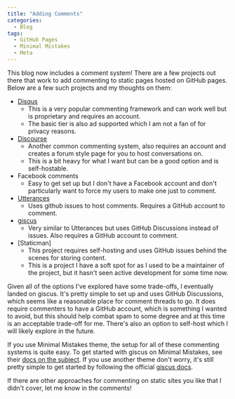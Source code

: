 ```yaml
---
title: "Adding Comments"
categories:
  - Blog
tags:
  - GitHub Pages
  - Minimal Mistakes
  - Meta
---
```


This blog now includes a comment system! There are a few projects out there that work to add commenting to static pages hosted on GitHub pages. Below are a few such projects and my thoughts on them:

- [Disqus](https://disqus.com/)
  - This is a very popular commenting framework and can work well but is proprietary and requires an account.
  - The basic tier is also ad supported which I am not a fan of for privacy reasons.
- [Discourse](https://www.discourse.org/)
  - Another common commenting system, also requires an account and creates a forum style page for you to host conversations on.
  - This is a bit heavy for what I want but can be a good option and is self-hostable.
- Facebook comments
  - Easy to get set up but I don't have a Facebook account and don't particularly want to force my users to make one just to comment.
- [Utterances](https://utteranc.es/)
  - Uses github issues to host comments. Requires a GitHub account to comment.
- [giscus](https://giscus.app/)
  - Very similar to Utterances but uses GitHub Discussions instead of issues. Also requires a GitHub account to comment.
- [Staticman]
  - This project requires self-hosting and uses GitHub issues behind the scenes for storing content.
  - This is a project I have a soft spot for as I used to be a maintainer of the project, but it hasn't seen active development for some time now.

Given all of the options I've explored have some trade-offs, I eventually landed on giscus. It's pretty simple to set up and uses GitHub Discussions, which seems like a reasonable place for comment threads to go. It does require commenters to have a GitHub account, which is something I wanted to avoid, but this should help combat spam to some degree and at this time is an acceptable trade-off for me. There's also an option to self-host which I will likely explore in the future.

If you use Minimal Mistakes theme, the setup for all of these commenting systems is quite easy. To get started with giscus on Minimal Mistakes, see their [docs on the subject](https://mmistakes.github.io/minimal-mistakes/docs/configuration/#giscus-comments). If you use another theme don't worry, it's still pretty simple to get started by following the official [giscus docs](https://giscus.app/).

If there are other approaches for commenting on static sites you like that I didn't cover, let me know in the comments!
